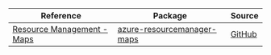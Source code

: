 | Reference | Package | Source |
|---|---|---|
|[Resource Management - Maps](resourcemanager-maps-readme.md)|[azure-resourcemanager-maps](https://repo1.maven.org/maven2/com/azure/resourcemanager/azure-resourcemanager-maps)|[GitHub](https://github.com/Azure/azure-sdk-for-java/blob/main/sdk/maps/azure-resourcemanager-maps)|
